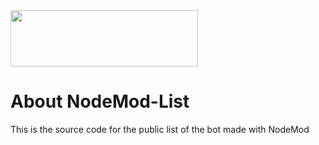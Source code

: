 <img src="https://o.remove.bg/downloads/7c24e650-631f-4a1a-8d70-f34ff5da7abb/Nodemod__1_-removebg-preview.png" width="300" height="90">

# About NodeMod-List
This is the source code for the public list of the bot made with NodeMod
